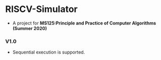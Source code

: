 # RISCV-Simulator

- A project for **MS125:Principle and Practice of Computer Algorithms (Summer 2020)** 

### V1.0
- Sequential execution is supported.

  
